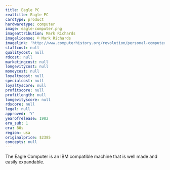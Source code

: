 ```yaml
---
title: Eagle PC
realtitle: Eagle PC
cardtype: product
hardwaretype: computer
image: eagle-computer.png
imageattribution: Mark Richards
imagelicense: © Mark Richards
imagelink: 'http://www.computerhistory.org/revolution/personal-computers/17/302/1186'
staffcost: null
qualitycost: null
rdcost: null
marketingcost: null
longevitycost: null
moneycost: null
loyaltycost: null
specialcost: null
loyaltyscore: null
profitscore: null
profitlength: null
longevityscore: null
rdscore: null
legal: null
approved: 'Y'
yearofrelease: 1982
era_sub: 1
era: 80s
region: usa
originalprice: $2385
concepts: null
---
```


The Eagle Computer is an IBM compatible machine that is well made and easily expandable.
